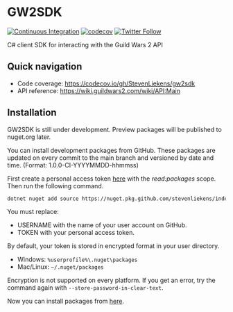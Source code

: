 # GW2SDK
[![Continuous Integration](https://github.com/StevenLiekens/gw2sdk/workflows/Continuous%20Integration/badge.svg)][actions] [![codecov](https://codecov.io/gh/StevenLiekens/gw2sdk/branch/main/graph/badge.svg)][codecov] [![Twitter Follow](https://img.shields.io/twitter/follow/LiekensSteven?style=social)][twitter]

C# client SDK for interacting with the Guild Wars 2 API

## Quick navigation

- Code coverage: <https://codecov.io/gh/StevenLiekens/gw2sdk>
- API reference: <https://wiki.guildwars2.com/wiki/API:Main>

## Installation

GW2SDK is still under development. Preview packages will be published to nuget.org later.

You can install development packages from GitHub. These packages are updated on every commit to the main branch and versioned by date and time. (Format: 1.0.0-CI-YYYYMMDD-hhmmss)

First create a personal access token [here][tokens] with the _read:packages_ scope. Then run the following command.

``` sh
dotnet nuget add source https://nuget.pkg.github.com/stevenliekens/index.json --name sliekens --username <USERNAME> --password <TOKEN>
```

You must replace:

- USERNAME with the name of your user account on GitHub.
- TOKEN with your personal access token.

By default, your token is stored in encrypted format in your user directory.

- Windows: `%userprofile%\.nuget\packages`
- Mac/Linux: `~/.nuget/packages`

Encryption is not supported on every platform. If you get an error, try the command again with `--store-password-in-clear-text`.

Now you can install packages from [here][packages].

[//]:# (add links to the section below)
[actions]:https://github.com/StevenLiekens/gw2sdk/actions?query=workflow%3A%22Continuous+Integration%22
[codecov]:https://codecov.io/gh/StevenLiekens/gw2sdk
[twitter]:https://twitter.com/LiekensSteven
[tokens]:https://github.com/settings/tokens
[packages]:https://github.com/StevenLiekens/gw2sdk/packages
